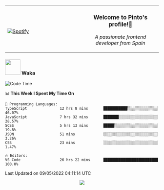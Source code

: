 <table width="100%" align="center"> 
  <tr>
  <td width="50%">
      
&nbsp; <br> [![Spotify](https://novatorem-zeta-rust.vercel.app/api/spotify)](https://open.spotify.com/user/novatorem-zeta-rust)

  </td>
  <td width="50%">
    <h3 align="center">Welcome to Pinto's profile!👋</h3>
    <p align="center"><em>A passionate frontend developer from Spain</em></p>
  </td>
  </table>

### <img src="https://media.giphy.com/media/VgCDAzcKvsR6OM0uWg/giphy.gif" width="50"> Waka

  <!--START_SECTION:waka-->
![Code Time](http://img.shields.io/badge/Code%20Time-328%20hrs%2010%20mins-blue)

📊 **This Week I Spent My Time On** 

```text
💬 Programming Languages: 
TypeScript               12 hrs 8 mins       ███████████░░░░░░░░░░░░░░   46.07% 
JavaScript               7 hrs 32 mins       ███████░░░░░░░░░░░░░░░░░░   28.57% 
SCSS                     5 hrs 13 mins       █████░░░░░░░░░░░░░░░░░░░░   19.8% 
JSON                     51 mins             ░░░░░░░░░░░░░░░░░░░░░░░░░   3.26% 
CSS                      23 mins             ░░░░░░░░░░░░░░░░░░░░░░░░░   1.47%

🔥 Editors: 
VS Code                  26 hrs 22 mins      █████████████████████████   100.0%

```


 Last Updated on 09/05/2022 04:11:14 UTC
<!--END_SECTION:waka-->

<div align="center">
<img src="https://github-readme-stats-gilt-tau.vercel.app/api/top-langs/?username=pinto-hub&layout=compact&theme=dracula" />
</div>
